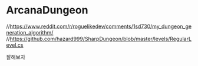 # ArcanaDungeon

//https://www.reddit.com/r/roguelikedev/comments/1sd730/my_dungeon_generation_algorithm/
//https://github.com/hazard999/SharpDungeon/blob/master/levels/RegularLevel.cs

잘해보자
